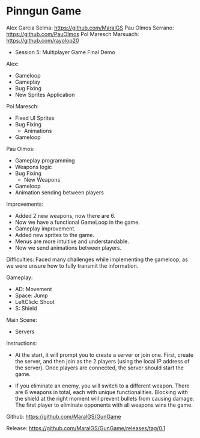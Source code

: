 # Pinngun Game

Alex Garcia Selma: https://github.com/MaralGS
Pau Olmos Serrano: https://github.com/PauOlmos
Pol Maresch Marsuach: https://github.com/rayolop20

- Session 5: Multiplayer Game Final Demo

Alex:
- Gameloop
- Gameplay
- Bug Fixing
- New Sprites Application

Pol Maresch:

- Fixed UI Sprites
- Bug Fixing
    - Animations
- Gameloop

Pau Olmos:

- Gameplay programming
- Weapons logic
- Bug Fixing
    - New Weapons
- Gameloop
- Animation sending between players

Improvements:
- Added 2 new weapons, now there are 6.
- Now we have a functional GameLoop in the game.
- Gameplay improvement.
- Added new sprites to the game.
- Menus are more intuitive and understandable.
- Now we send animations between players.

Difficulties:
Faced many challenges while implementing the gameloop, as we were unsure how to fully transmit the information.

Gameplay:
- AD: Movement
- Space: Jump
- LeftClick: Shoot
- S: Shield

Main Scene: 
- Servers

Instructions:

- At the start, it will prompt you to create a server or join one. First, create the server, and then join as the 2 players (using the local IP address of the server). Once players are connected, the server should start the game.

- If you eliminate an enemy, you will switch to a different weapon. There are 6 weapons in total, each with unique functionalities. Blocking with the shield at the right moment will prevent bullets from causing damage. The first player to eliminate opponents with all weapons wins the game.

Github:
https://github.com/MaralGS/GunGame

Release:
https://github.com/MaralGS/GunGame/releases/tag/0.1